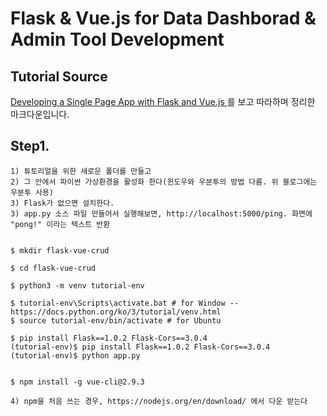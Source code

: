 # Flask & Vue.js for Data Dashborad & Admin Tool Development

## Tutorial Source
<a href = "https://testdriven.io/blog/developing-a-single-page-app-with-flask-and-vuejs/"> Developing a Single Page App with Flask and Vue.js </a> 를 보고 따라하며 정리한 마크다운입니다.




## Step1. 
	1) 튜토리얼을 위한 새로운 폴더를 만들고
	2) 그 안에서 파이썬 가상환경을 활성화 한다(윈도우와 우분투의 방법 다름. 위 블로그에는 우분투 사용)
	3) Flask가 없으면 설치한다.
	3) app.py 소스 파일 만들어서 실행해보면, http://localhost:5000/ping. 화면에 "pong!" 이라는 텍스트 반환

<pre><code>
$ mkdir flask-vue-crud

$ cd flask-vue-crud

$ python3 -m venv tutorial-env 

$ tutorial-env\Scripts\activate.bat # for Window -- https://docs.python.org/ko/3/tutorial/venv.html
$ source tutorial-env/bin/activate # for Ubuntu

$ pip install Flask==1.0.2 Flask-Cors==3.0.4
(tutorial-env)$ pip install Flask==1.0.2 Flask-Cors==3.0.4
(tutorial-env)$ python app.py
</code></pre>

	
<pre><code>
$ npm install -g vue-cli@2.9.3
</code></pre>

	4) npm을 처음 쓰는 경우, https://nodejs.org/en/download/ 에서 다운 받는다
